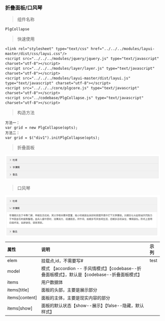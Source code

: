 ### 折叠面板/口风琴

> 组件名称

```
PlgCollapse
```

> 快速使用

```
<link rel="stylesheet" type="text/css" href="../../../modules/layui-master/dist/css/layui.css"/>
<script src="../../../modules/jquery/jquery.js" type="text/javascript" charset="utf-8"></script>
<script src="../../../modules/layer/layer.js" type="text/javascript" charset="utf-8"></script>
<script src="../../../modules/layui-master/dist/layui.js" type="text/javascript" charset="utf-8"></script>
<script src="../../../core/plgcore.js" type="text/javascript" charset="utf-8"></script>
<script src="../codebase/PlgCollapse.js" type="text/javascript" charset="utf-8"></script>
```

> 构造方法

```
方法一：
var grid = new PlgCollapse(opts);
方法二：
var grid = $("div1").initPlgCollapse(opts);
```

> 折叠面板

![](/assets/collapse.png)

> 口风琴

![](/assets/accordion.png)

| 属性 | 说明 | 示列 |
| :--- | :--- | :--- |
| elem | 挂载点,id，不需要写\# | test |
| model | 模式 【accordion  -- 手风情模式】【codebase--折叠面板模式】，默认是【codebase--折叠面板模式】 |  |
| items | 用户数据体 |  |
| items\[title\] | 面板的头部，主要是展示部分 |  |
| items\[content\] | 面板的主体，主要是现实内容的部分 |  |
| items\[show\] | 面板的默认状态【show--展示】【false--隐藏，默认样式】 |  |



